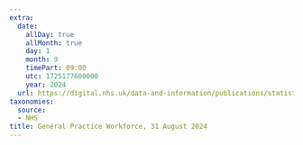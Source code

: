 ```yaml
---
extra:
  date:
    allDay: true
    allMonth: true
    day: 1
    month: 9
    timePart: 09:00
    utc: 1725177600000
    year: 2024
  url: https://digital.nhs.uk/data-and-information/publications/statistical/general-and-personal-medical-services/31-august-2024
taxonomies:
  source:
  - NHS
title: General Practice Workforce, 31 August 2024
---
```

